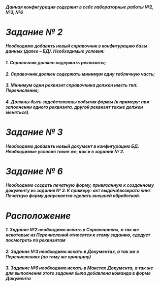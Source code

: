 #### _Данная конфигурация содержит в себе лабораторные работы №2, №3, №6_
# _Задание № 2_
#### _Необходимо добавить новый справочник в конфигурацию базы данных (далее – БД). Необходимые условия:_
#### _1. Справочник должен содержать реквизиты;_
#### _2. Справочник должен содержать минимум одну табличную часть;_
#### _3. Минимум один реквизит справочника должен иметь тип: Перечисление;_
#### _4. Должны быть задействованы события формы (к примеру: при заполнении одного реквизита, другой реквизит также должен меняться)._
# _Задание № 3_
#### _Необходимо добавить новый документ в конфигурацию БД. Необходимые условия такие же, как и в задании № 2._
# _Задание № 6_
#### _Необходимо создать печатную форму, привязанную к созданному документу из задания № 3. К примеру: акт выдачи\возврата книг. Печатную форму допускается сделать внешней обработкой._

# _Расположение_
#### _1. Задание №2 необходимо искать в Справочниках, а так же некоторые из Перечислений относятся к этому заданию, сдедует посмотреть по реквизитам_
#### _2. Задание №3 необходимо искать в Документах, а так же в Перечислениях (по тому же принципу)_
#### _3. Задание №6 необходимо искать в Макетах Документа, а так же для выполнения этого задания была добавлена команда в форме Документа_
